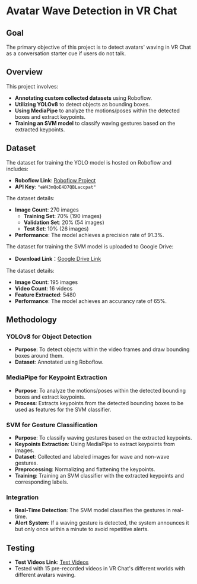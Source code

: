 # Avatar Wave Detection in VR Chat

## Goal

The primary objective of this project is to detect avatars' waving in VR Chat as a conversation starter cue if users do not talk.

## Overview

This project involves:
- **Annotating custom collected datasets** using Roboflow.
- **Utilizing YOLOv8** to detect objects as bounding boxes.
- **Using MediaPipe** to analyze the motions/poses within the detected boxes and extract keypoints.
- **Training an SVM model** to classify waving gestures based on the extracted keypoints.

## Dataset

The dataset for training the YOLO model is hosted on Roboflow and includes:

- **Roboflow Link**: [Roboflow Project](https://app.roboflow.com)
- **API Key**: `"eW43mQoE4D7QBLaccpat"`
  
The dataset details:

- **Image Count**: 270 images
  - **Training Set**: 70% (190 images)
  - **Validation Set**: 20% (54 images)
  - **Test Set**: 10% (26 images)
- **Performance**: The model achieves a precision rate of 91.3%.

The dataset for training the SVM model is uploaded to Google Drive: 
- **Download Link**：[Google Drive Link](https://drive.google.com/drive/folders/1m3Aj9Ez3TlIpfplZsnzc0y3-b6G8__zB?usp=drive_link)

The dataset details:
- **Image Count**: 195 images
- **Video Count**: 16 videos
- **Feature Extracted**: 5480
- **Performance**: The model achieves an accurancy rate of 65%.
  
## Methodology

### YOLOv8 for Object Detection
- **Purpose**: To detect objects within the video frames and draw bounding boxes around them.
- **Dataset**: Annotated using Roboflow.

### MediaPipe for Keypoint Extraction
- **Purpose**: To analyze the motions/poses within the detected bounding boxes and extract keypoints.
- **Process**: Extracts keypoints from the detected bounding boxes to be used as features for the SVM classifier.

### SVM for Gesture Classification
- **Purpose**: To classify waving gestures based on the extracted keypoints.
- **Keypoints Extraction**: Using MediaPipe to extract keypoints from images.
- **Dataset**: Collected and labeled images for wave and non-wave gestures.
- **Preprocessing**: Normalizing and flattening the keypoints.
- **Training**: Training an SVM classifier with the extracted keypoints and corresponding labels.

### Integration
- **Real-Time Detection**: The SVM model classifies the gestures in real-time.
- **Alert System**: If a waving gesture is detected, the system announces it but only once within a minute to avoid repetitive alerts.

## Testing
- **Test Videos Link**: [Test Videos](https://drive.google.com/drive/folders/1Yzg_5M9AbSPTwzvRbJxnrLFyrRXpfhAf?usp=sharing)
- Tested with 15 pre-recorded videos in VR Chat's different worlds with different avatars waving.
